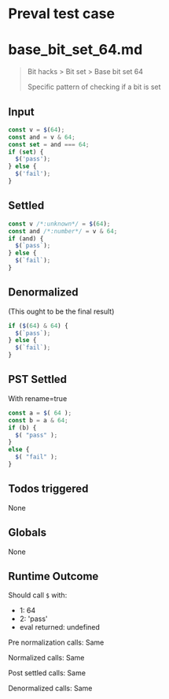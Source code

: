 # Preval test case

# base_bit_set_64.md

> Bit hacks > Bit set > Base bit set 64
>
> Specific pattern of checking if a bit is set

## Input

`````js filename=intro
const v = $(64);
const and = v & 64;
const set = and === 64;
if (set) {
  $('pass');
} else {
  $('fail');
}
`````


## Settled


`````js filename=intro
const v /*:unknown*/ = $(64);
const and /*:number*/ = v & 64;
if (and) {
  $(`pass`);
} else {
  $(`fail`);
}
`````


## Denormalized
(This ought to be the final result)

`````js filename=intro
if ($(64) & 64) {
  $(`pass`);
} else {
  $(`fail`);
}
`````


## PST Settled
With rename=true

`````js filename=intro
const a = $( 64 );
const b = a & 64;
if (b) {
  $( "pass" );
}
else {
  $( "fail" );
}
`````


## Todos triggered


None


## Globals


None


## Runtime Outcome


Should call `$` with:
 - 1: 64
 - 2: 'pass'
 - eval returned: undefined

Pre normalization calls: Same

Normalized calls: Same

Post settled calls: Same

Denormalized calls: Same
